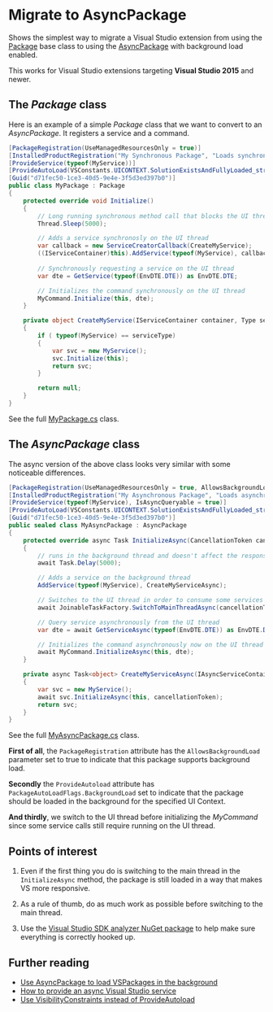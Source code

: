 # Migrate to AsyncPackage

Shows the simplest way to migrate a Visual Studio extension from using the [Package](https://docs.microsoft.com/en-us/dotnet/api/microsoft.visualstudio.shell.package?view=visualstudiosdk-2017) base class to using the [AsyncPackage](https://docs.microsoft.com/en-us/dotnet/api/microsoft.visualstudio.shell.asyncpackage?view=visualstudiosdk-2017) with background load enabled.

This works for Visual Studio extensions targeting **Visual Studio 2015** and newer.

## The *Package* class
Here is an example of a simple *Package* class that we want to convert to an *AsyncPackage*. It registers a service and a command.

```c#
[PackageRegistration(UseManagedResourcesOnly = true)]
[InstalledProductRegistration("My Synchronous Package", "Loads synchronously", "1.0")]
[ProvideService(typeof(MyService))]
[ProvideAutoLoad(VSConstants.UICONTEXT.SolutionExistsAndFullyLoaded_string)]
[Guid("d71fec50-1ce3-40d5-9e4e-3f5d3ed397b0")]
public class MyPackage : Package
{
    protected override void Initialize()
    {
        // Long running synchronous method call that blocks the UI thread 
        Thread.Sleep(5000);

        // Adds a service synchronosly on the UI thread
        var callback = new ServiceCreatorCallback(CreateMyService);
        ((IServiceContainer)this).AddService(typeof(MyService), callback);
        
        // Synchronously requesting a service on the UI thread
        var dte = GetService(typeof(EnvDTE.DTE)) as EnvDTE.DTE;

        // Initializes the command synchronously on the UI thread
        MyCommand.Initialize(this, dte);
    }

    private object CreateMyService(IServiceContainer container, Type serviceType)
    {
        if ( typeof(MyService) == serviceType)
        {
            var svc = new MyService();
            svc.Initialize(this);
            return svc;
        }

        return null;
    }
}
```

See the full [MyPackage.cs](src/MyPackage.cs) class.

## The *AsyncPackage* class
The async version of the above class looks very similar with some noticeable differences.

```c#
[PackageRegistration(UseManagedResourcesOnly = true, AllowsBackgroundLoading = true)]
[InstalledProductRegistration("My Asynchronous Package", "Loads asynchronously", "1.0")]
[ProvideService(typeof(MyService), IsAsyncQueryable = true)]
[ProvideAutoLoad(VSConstants.UICONTEXT.SolutionExistsAndFullyLoaded_string, PackageAutoLoadFlags.BackgroundLoad)]
[Guid("d71fec50-1ce3-40d5-9e4e-3f5d3ed397b0")]
public sealed class MyAsyncPackage : AsyncPackage
{
    protected override async Task InitializeAsync(CancellationToken cancellationToken, IProgress<ServiceProgressData> progress)
    {
        // runs in the background thread and doesn't affect the responsiveness of the UI thread.
        await Task.Delay(5000);

        // Adds a service on the background thread
        AddService(typeof(MyService), CreateMyServiceAsync);

        // Switches to the UI thread in order to consume some services used in command initialization
        await JoinableTaskFactory.SwitchToMainThreadAsync(cancellationToken);

        // Query service asynchronously from the UI thread
        var dte = await GetServiceAsync(typeof(EnvDTE.DTE)) as EnvDTE.DTE;

        // Initializes the command asynchronously now on the UI thread
        await MyCommand.InitializeAsync(this, dte);
    }

    private async Task<object> CreateMyServiceAsync(IAsyncServiceContainer container, CancellationToken cancellationToken, Type serviceType)
    {
        var svc = new MyService();
        await svc.InitializeAsync(this, cancellationToken);
        return svc;
    }
}
```

See the full [MyAsyncPackage.cs](src/MyAsyncPackage.cs) class.

**First of all**, the `PackageRegistration` attribute has the `AllowsBackgroundLoad` parameter set to true to indicate that this package supports background load.

**Secondly** the `ProvideAutoload` attribute has `PackageAutoLoadFlags.BackgroundLoad` set to indicate that the package should be loaded in the background for the specified UI Context.

**And thirdly**, we switch to the UI thread before initializing the *MyCommand* since some service calls still require running on the UI thread.

## Points of interest

1. Even if the first thing you do is switching to the main thread in the `InitializeAsync` method, the package is still loaded in a way that makes VS more responsive.

2. As a rule of thumb, do as much work as possible before switching to the main thread. 

3. Use the [Visual Studio SDK analyzer NuGet package](https://www.nuget.org/packages/microsoft.visualstudio.sdk.analyzers) to help make sure everything is correctly hooked up.

## Further reading

* [Use AsyncPackage to load VSPackages in the background](https://docs.microsoft.com/en-us/visualstudio/extensibility/how-to-use-asyncpackage-to-load-vspackages-in-the-background)
* [How to provide an async Visual Studio service](https://docs.microsoft.com/en-us/visualstudio/extensibility/how-to-provide-an-asynchronous-visual-studio-service)
* [Use VisibilityConstraints instead of ProvideAutoload](https://github.com/Microsoft/VSSDK-Extensibility-Samples/tree/master/VisibilityConstraints)